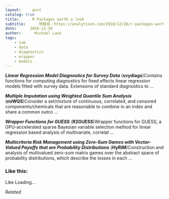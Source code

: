 ```yaml
---
layout:     post
catalog: true
title:      R Packages worth a look
subtitle:      转载自：https://analytixon.com/2018/12/26/r-packages-worth-a-look-1377/
date:      2018-12-26
author:      Michael Laux
tags:
    - sum
    - data
    - diagnostics
    - wrapper
    - models
---
```


***Linear Regression Model Diagnostics for Survey Data*** (**svydiags**)Contains functions for computing diagnostics for fixed effects linear regression models fitted with survey data. Extensions of standard diagnostics to …

***Multiple Imputation using Weighted Quantile Sum Analysis*** (**miWQS**)Consider a set/mixture of continuous, correlated, and censored components/chemicals that are reasonable to combine in an index and share a common outco …

***Wrapper Functions for GUESS*** (**R2GUESS**)Wrapper functions for GUESS, a GPU-accelerated sparse Bayesian variable selection method for linear regression based analysis of multivariate, correlat …

***Multicriteria Risk Management using Zero-Sum Games with Vector-Valued Payoffs that are Probability Distributions*** (**HyRiM**)Construction and analysis of multivalued zero-sum matrix games over the abstract space of probability distributions, which describe the losses in each …





### Like this:

Like Loading...


*Related*

